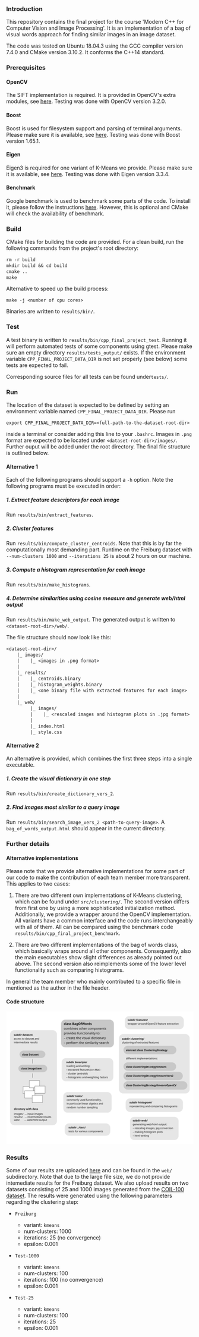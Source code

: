 ### Introduction

This repository contains the final project for the course 'Modern C++ for Computer Vision and Image Processing'. It is an implementation of a bag of visual words approach for finding similar images in an image dataset.

The code was tested on Ubuntu 18.04.3 using the GCC compiler version 7.4.0 and CMake version 3.10.2. It conforms the C++14 standard.

### Prerequisites

#### OpenCV

The SIFT implementation is required. It is provided in OpenCV's extra modules, see [here](https://github.com/opencv/opencv_contrib). Testing was done with OpenCV version 3.2.0.

#### Boost

Boost is used for filesystem support and parsing of terminal arguments. Please make sure it is available, see [here](https://www.boost.org/). Testing was done with Boost version 1.65.1.

#### Eigen

Eigen3 is required for one variant of K-Means we provide. Please make sure it is available, see [here](http://eigen.tuxfamily.org/index.php?title=Main_Page). Testing was done with Eigen version 3.3.4.

#### Benchmark

Google benchmark is used to benchmark some parts of the code. To install it, please follow the instructions [here](https://github.com/google/benchmark). However, this is optional and CMake will check the availability of benchmark.

### Build

CMake files for building the code are provided. For a clean build, run the following commands from the project's root directory:

```
rm -r build
mkdir build && cd build
cmake ..
make
```

Alternative to speed up the build process:
```
make -j <number of cpu cores>
```

Binaries are written to `results/bin/`.

### Test

A test binary is written to `results/bin/cpp_final_project_test`. Running it will perform automated tests of some components using gtest. Please make sure an empty directory `results/tests_output/` exists. If the environment variable `CPP_FINAL_PROJECT_DATA_DIR` is not set properly (see below) some tests are expected to fail.

Corresponding source files for all tests can be found under`tests/`.

### Run

The location of the dataset is expected to be defined by setting an environment variable named `CPP_FINAL_PROJECT_DATA_DIR`. Please run
```
export CPP_FINAL_PROJECT_DATA_DIR=<full-path-to-the-dataset-root-dir>
```
inside a terminal or consider adding this line to your `.bashrc`. Images in `.png` format are expected to be located under `<dataset-root-dir>/images/`. Further ouput will be added under the root directory. The final file structure is outlined below.

#### Alternative 1

Each of the following programs should support a `-h` option. Note the following programs must be executed in order:

##### 1. Extract feature descriptors for each image

Run `results/bin/extract_features`.

##### 2. Cluster features

Run `results/bin/compute_cluster_centroids`. Note that this is by far the computationally most demanding part. Runtime on the Freiburg dataset with `--num-clusters 1000` and `--iterations 25` is about 2 hours on our machine.

##### 3. Compute a histogram representation for each image

Run `results/bin/make_histograms`.

##### 4. Determine similarities using cosine measure and generate web/html output

Run `results/bin/make_web_output`. The generated output is written to `<dataset-root-dir>/web/`.

The file structure should now look like this:

```
<dataset-root-dir>/
    |_ images/
    |    |_ <images in .png format>
    |
    |_ results/
    |    |_ centroids.binary
    |    |_ histogram_weights.binary
    |    |_ <one binary file with extracted features for each image>
    |
    |_ web/
         |_ images/
         |    |_ <rescaled images and histogram plots in .jpg format>
         |
         |_ index.html
         |_ style.css
```

#### Alternative 2

An alternative is provided, which combines the first three steps into a single executable.

##### 1. Create the visual dictionary in one step

Run `results/bin/create_dictionary_vers_2`.

##### 2. Find images most similar to a query image

Run `results/bin/search_image_vers_2 <path-to-query-image>`. A `bag_of_words_output.html` should appear in the current directory.

### Further details

#### Alternative implementations

Please note that we provide alternative implementations for some part of our code to make the contribution of each team member more transparent. This applies to two cases:

1. There are two different own implementations of K-Means clustering, which can be found under `src/clustering/`. The second version differs from first one by using a more sophisticated initialization method. Additionally, we provide a wrapper around the OpenCV implementation. All variants have a common interface and the code runs interchangeably with all of them. All can be compared using the benchmark code `results/bin/cpp_final_project_benchmark`.

2. There are two different implementations of the bag of words class, which basically wraps around all other components. Consequently, also the main executables show slight differences as already pointed out above. The second version also reimplements some of the lower level functionality such as comparing histograms.

In general the team member who mainly contributed to a specific file in mentioned as the author in the file header.

#### Code structure

![outline of code structure](doc/code_outline.svg)

### Results

Some of our results are uploaded [here](https://uni-bonn.sciebo.de/s/KouYE2c1V5dKcOE) and can be found in the `web/` subdirectory. Note that due to the large file size, we do not provide intemediate results for the Freiburg dataset. We also upload results on two datasets consisting of 25 and 1000 images generated from the [COIL-100 dataset](http://www.cs.columbia.edu/CAVE/software/softlib/coil-100.php). The results were generated using the following parameters regarding the clustering step:

* `Freiburg`
  * variant: `kmeans`
  * num-clusters: 1000
  * iterations: 25 (no convergence)
  * epsilon: 0.001

* `Test-1000`
  * variant: `kmeans`
  * num-clusters: 100
  * iterations: 100 (no convergence)
  * epsilon: 0.001

* `Test-25`
  * variant: `kmeans`
  * num-clusters: 100
  * iterations: 25
  * epsilon: 0.001

